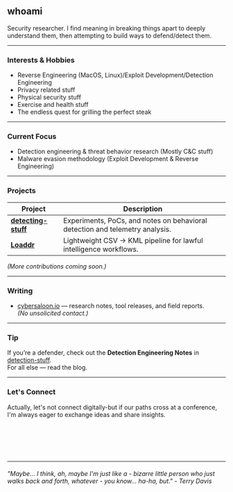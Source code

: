 ## whoami
Security researcher. I find meaning in breaking things apart to deeply understand them, then attempting to build ways to defend/detect them.

---

### Interests & Hobbies
- Reverse Engineering (MacOS, Linux)/Exploit Development/Detection Engineering
- Privacy related stuff 
- Physical security stuff
- Exercise and health stuff
- The endless quest for grilling the perfect steak
  
---

### Current Focus
- Detection engineering & threat behavior research (Mostly C&C stuff) 
- Malware evasion methodology (Exploit Development & Reverse Engineering)

---

### Projects
| Project | Description |
|----------|--------------|
| [**detecting-stuff**](https://github.com/0xjyl/detecting-stuff) | Experiments, PoCs, and notes on behavioral detection and telemetry analysis. |
| [**Loaddr**](https://github.com/0xjyl/loaddr) | Lightweight CSV → KML pipeline for lawful intelligence workflows. |

*(More contributions coming soon.)*

---

### Writing
- [cybersaloon.io](https://cybersaloon.io) — research notes, tool releases, and field reports.  
*(No unsolicited contact.)*

---

### Tip
If you’re a defender, check out the **Detection Engineering Notes** in [detection-stuff](https://github.com/0xjyl/detection-stuff).  
For all else — read the blog.

---

### Let's Connect

Actually, let's not connect digitally-but if our paths cross at a conference, I'm always eager to exchange ideas and share insights.
<br />
<br />
<br />
<br />
<br />
<br />

---

###### "Maybe... I think, ah, maybe I'm just like a - bizarre little person who just walks back and forth, whatever - you know... ha-ha, but." - Terry Davis
